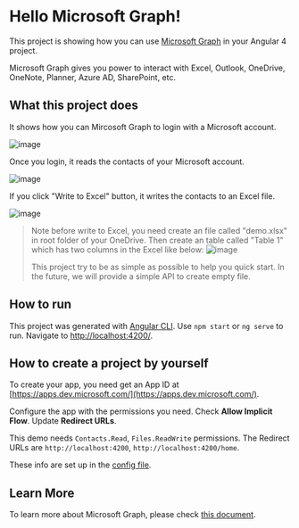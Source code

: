 # Hello Microsoft Graph!

This project is showing how you can use [Microsoft Graph](https://developer.microsoft.com/en-us/graph/) in your Angular 4 project.

Microsoft Graph gives you power to interact with Excel, Outlook, OneDrive, OneNote, Planner, Azure AD, SharePoint, etc.

## What this project does
It shows how you can Mircosoft Graph to login with a Microsoft account.

![image](https://user-images.githubusercontent.com/3375461/28985978-e5d3ea26-7919-11e7-8a69-a52bccd3f46b.png)

Once you login, it reads the contacts of your Microsoft account.

![image](https://user-images.githubusercontent.com/3375461/28985932-b4ef87a8-7919-11e7-8a67-31ba8d83fa24.png)

If you click "Write to Excel" button, it writes the contacts to an Excel file.

![image](https://cloud.githubusercontent.com/assets/3375461/26473949/19163702-4163-11e7-9a41-fe7482422a23.png)

> Note before write to Excel, you need create an file called "demo.xlsx" in root folder of your OneDrive.
> Then create an table called "Table 1" which has two columns in the Excel like below:
> ![image](https://cloud.githubusercontent.com/assets/3375461/26473786/2f912ace-4162-11e7-93e0-56a697ff294b.png)
>
> This project try to be as simple as possible to help you quick start.
> In the future, we will provide a simple API to create empty file.

## How to run

This project was generated with [Angular CLI](https://github.com/angular/angular-cli).
Use `npm start` or `ng serve` to run. Navigate to [http://localhost:4200/](http://localhost:4200/).

## How to create a project by yourself
To create your app, you need get an App ID at [https://apps.dev.microsoft.com/](https://apps.dev.microsoft.com/).

Configure the app with the permissions you need. Check **Allow Implicit Flow**. Update **Redirect URLs**.

This demo needs `Contacts.Read`, `Files.ReadWrite` permissions. The Redirect URLs are `http://localhost:4200`, `http://localhost:4200/home`.

These info are set up in the [config file](https://github.com/Hongbo-Miao/microsoft-graph-angular/blob/master/src/app/shared/configs.ts).

## Learn More

To learn more about Microsoft Graph, please check [this document](https://developer.microsoft.com/en-us/graph/).
